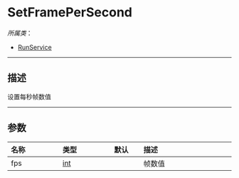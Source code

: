 # SetFramePerSecond

*所属类*：
* [RunService](/Api/Classes/Service/RunService.md)
------------------------------------------------------------------------------------------
## 描述

设置每秒帧数值

------------------------------------------------------------------------------------------
## 参数

|<div style="width:100px">名称</div>|<div style="width:100px">类型</div>|<div style="width:50px">默认</div>|<div style="width:350px">描述</div>|
|:---|:---|:---|:---|
|fps|[int](/Api/DataType/Number.md)||帧数值|
